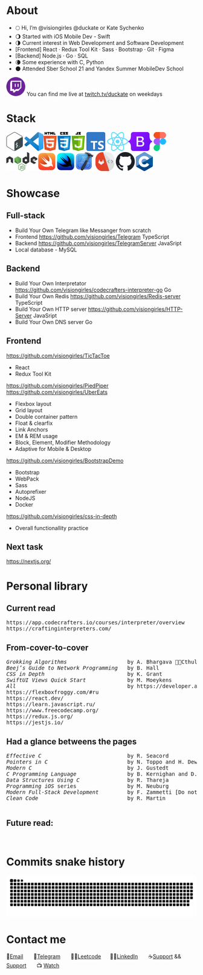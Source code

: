 # About

- 🌕 Hi, I’m @visiongirles @duckate or Kate Sychenko
- 🌖 Started with iOS Mobile Dev - Swift
- 🌗 Current interest in Web Development and Software Development
- [Frontend] React · Redux Tool Kit · Sass · Bootstrap · Git · Figma
- [Backend] Node.js · Go · SQL
- 🌘 Some experience with C, Python
- 🌑 Attended Sber School 21 and Yandex Summer MobileDev School

<img title="https://www.twitch.tv/duckate" alt="twitch" height="50px" src="logo/twitch-logo.png" /> You can find me live at <a href="https://www.twitch.tv/duckate">twitch.tv/duckate</a> on weekdays
# Stack
<img title="bash" alt="bash" height="50px" src="logo/bash-logo.png" /> <img title="vsc" alt="vsc" height="50px" src="logo/vsc-logo.png" /><img title="html css js" alt="html css js" height="50px" src="logo/html-css-js-logo.png" /> <img title="typescript" alt="typescript" height="50px" src="logo/typescript-logo.png" /> <img title="react" alt="react" height="50px" src="logo/react-logo.png" /><img title="bootstrap" alt="bootstrap" height="50px" src="logo/bootstrap-logo.png" /> <img title="figma" alt="figma" height="50px" src="logo/figma-logo.png" /> <img title="node-js" alt="node-js" height="50px" src="logo/node-js-logo.png" /><img title="swift" alt="swift" height="50px" src="logo/swift-logo.png" /><img title="swiftui" alt="swiftui" height="50px" src="logo/swiftui-logo.png" /><img title="xcode" alt="xcode" height="50px" src="logo/xcode-logo.png" /> <img title="gitlab" alt="gitlab" height="50px" src="logo/gitlab-logo.png" /> <img title="github" alt="github" height="50px" src="logo/github-logo.png" /> <img title="c" alt="c" height="50px" src="logo/c-logo.png" /> 

# Showcase

## Full-stack
- Build Your Own Telegram like Messanger from scratch
- Frontend https://github.com/visiongirles/Telegram TypeScript
- Backend https://github.com/visiongirles/TelegramServer JavaSript
- Local database - MySQL


## Backend
- Build Your Own Interpretator https://github.com/visiongirles/codecrafters-interpreter-go Go
- Build Your Own Redis https://github.com/visiongirles/Redis-server TypeScript
- Build Your Own HTTP server https://github.com/visiongirles/HTTP-Server JavaSript
- Build Your Own DNS server Go


## Frontend
https://github.com/visiongirles/TicTacToe
 - React
 - Redux Tool Kit
   
https://github.com/visiongirles/PiedPiper
https://github.com/visiongirles/UberEats
- Flexbox layout
- Grid layout
- Double container pattern
- Float & clearfix
- Link Anchors
- EM & REM usage
- Block, Element, Modifier Methodology
- Adaptive for Mobile & Desktop

https://github.com/visiongirles/BootstrapDemo
- Bootstrap
- WebPack
- Sass
- Autoprefixer
- NodeJS
- Docker

https://github.com/visiongirles/css-in-depth
- Overall functionallity practice

## Next task
https://nextjs.org/


# Personal library
## Current read
<pre>
https://app.codecrafters.io/courses/interpreter/overview
https://craftinginterpreters.com/
</pre>

## From-cover-to-cover
<pre>
<i>Grokking Algorithms</i>                   by A. Bhargava 🙏🐙Cthulhu bless the author
<i>Beej’s Guide to Network Programming</i>   by B. Hall
<i>CSS in Depth</i>                          by K. Grant
<i>SwiftUI Views Quick Start</i>             by M. Moeykens
<i>All</i>                                   by https://developer.apple.com/swift/
https://flexboxfroggy.com/#ru
https://react.dev/  
https://learn.javascript.ru/
https://www.freecodecamp.org/
https://redux.js.org/
https://jestjs.io/ 
</pre>

## Had a glance betweens the pages
<pre>
<i>Effective C</i>                           by R. Seacord
<i>Pointers in C</i>                         by N. Toppo and H. Dewan
<i>Modern C</i>                              by J. Gustedt
<i>C Programming Language</i>                by B. Kernighan and D. Ritchie
<i>Data Structures Using C</i>               by R. Thareja
<i>Programming iOS</i> series                by M. Neuburg
<i>Modern Full-Stack Development</i>         by F. Zammetti [Do not recommend this book]
<i>Clean Code</i>                            by R. Martin

</pre>
## Future read:
<pre>

</pre>
# Commits snake history
![snake svg](https://github.com/visiongirles/visiongirles/blob/output/github-snake.svg)

# Contact me
📧<a href="mailto:busy.sychenko@gmail.com">Email</a> &nbsp;&nbsp;&nbsp;&nbsp;&nbsp; 📱<a href="https://t.me/duckate">Telegram</a>
&nbsp;&nbsp;&nbsp;&nbsp;&nbsp; 👩‍💻<a href="https://leetcode.com/visiongirles/">Leetcode</a>&nbsp;&nbsp;&nbsp;&nbsp;&nbsp; 🧙‍♀️<a href="https://www.linkedin.com/in/kate-sychenko-50456a57/">LinkedIn</a>  &nbsp;&nbsp;&nbsp;&nbsp;&nbsp; ☕<a href="https://paypal.me/sychenko?country.x=AE&locale.x=en_US">Support</a> && <a href="https://www.donationalerts.com/r/duckate"> Support</a> &nbsp;&nbsp;&nbsp;&nbsp;&nbsp; 📺 <a href="https://www.twitch.tv/duckate">Watch</a> 
